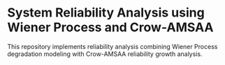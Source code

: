 # System Reliability Analysis using Wiener Process and Crow-AMSAA

This repository implements reliability analysis combining Wiener Process degradation modeling with Crow-AMSAA reliability growth analysis.
